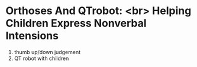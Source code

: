 # Orthoses And QTrobot: \<br> Helping Children Express Nonverbal Intensions



1. thumb up/down judgement
2. QT robot with children
